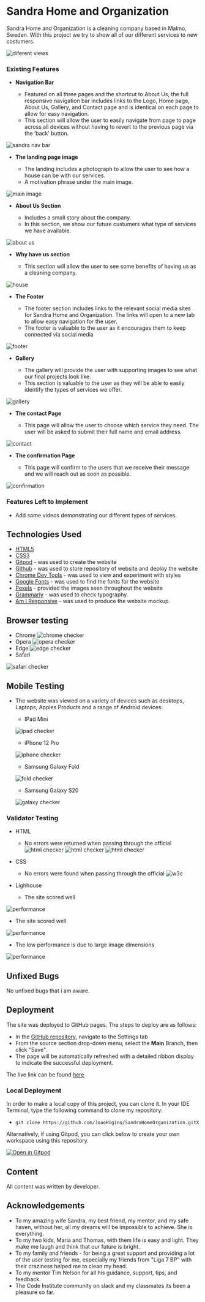 # Sandra Home and Organization

Sandra Home and Organization is a cleaning company based in Malmo, Sweden. With this project we try to show all of our different services to new costumers.


![diferent views](./documentation/diferent_views.png)

### Existing Features

- __Navigation Bar__

  - Featured on all three pages and the shortcut to About Us, the full responsive navigation bar includes links to the Logo, Home page, About Us, Gallery, and Contact page and is identical on each page to allow for easy navigation.
  - This section will allow the user to easily navigate from page to page across all devices without having to revert to the previous page via the ‘back’ button. 

![sandra nav bar](./documentation/sandra_nav_bar.png)


- __The landing page image__

  - The landing includes a photograph to allow the user to see how a house can be with our services. 
  - A motivation phrase under the main image.
  
![main image](./documentation/main_image.png)


- __About Us Section__

  - Includes a small story about the company. 
  - In this section, we show our future custumers what type of services we have available.

![about us](./documentation/about_us.png)



- __Why have us section__

  - This section will allow the user to see some benefits of having us as a cleaning company.  

![house](./documentation/why_us.png)


- __The Footer__ 

  - The footer section includes links to the relevant social media sites for Sandra Home and Organization. The links will open to a new tab to allow easy navigation for the user. 
  - The footer is valuable to the user as it encourages them to keep connected via social media

![footer](./documentation/footer.png)


- __Gallery__

  - The gallery will provide the user with supporting images to see what our final projects look like. 
  - This section is valuable to the user as they will be able to easily identify the types of services we offer. 

![gallery](./documentation/gallery.png)


- __The contact Page__

  - This page will allow the user to choose which service they need. The user will be asked to submit their full name and email address. 

![contact](./documentation/contact.png)

- __The confirmation Page__

  - This page will confirm to the users that we receive their message and we will reach out as soon as possible.
  
 ![confirmation](./documentation/confirmation.png)


### Features Left to Implement

- Add some videos demonstrating our different types of services.

## Technologies Used

- [HTML5](https://en.wikipedia.org/wiki/HTML5)
- [CSS3](https://en.wikipedia.org/wiki/Cascading_Style_Sheets)
- [Gitpod](https://www.gitpod.io) - was used to create the website
- [Github](https://github.com) - was used to store repository of website and deploy the website
- [Chrome Dev Tools](https://developer.chrome.com/docs/devtools) - was used to view and experiment with styles
- [Google Fonts](https://fonts.google.com) - was used to find the fonts for the website
- [Pexels](https://www.pexels.com) - provided the images seen throughout the website
- [Grammarly](https://app.grammarly.com) - was used to check typography.
- [Am I Responsive](https://ui.dev/amiresponsive?url=https://joaohigino.github.io/SandraHomeOrganization/) - was used to produce the website mockup.

## Browser testing

- Chrome
![chrome checker](./documentation/chrome.png)
- Opera
![opera checker](./documentation/opera.png)
- Edge
![edge checker](./documentation/edge.png)
- Safari

![safari checker](./documentation/safari.jpg)

## Mobile Testing 

- The website was viewed on a variety of devices such as desktops, Laptops, Apples Products and a range of Android devices:
  - IPad Mini

  ![ipad checker](./documentation/ipad%20mini.png)
  - iPhone 12 Pro

  ![iphone checker](./documentation/iphone12pro.png)
  - Samsung Galaxy Fold

  ![fold checker](./documentation/fold.png)
  - Samsung Galaxy S20

  ![galaxy checker](./documentation/galaxys20.png)


### Validator Testing 

- HTML
  - No errors were returned when passing through the official
  ![html checker](./documentation/html_checker.png)
  ![html checker](./documentation/html-gallety.png)
  ![html checker](./documentation/html-contact.png)

- CSS
  - No errors were found when passing through the official
  ![w3c](./documentation/w3c.png)
  
- Lighhouse
  - The site scored well

 ![performance](./documentation/performance.png)

   - The site scored well

 ![performance](./documentation/performance-gallery.png)

   - The low performance is due to large image dimensions

 ![performance](./documentation/performance-contact.png)

## Unfixed Bugs

No unfixed bugs that i am aware.

## Deployment

The site was deployed to GitHub pages. The steps to deploy are as follows: 
  - In the [GitHub repository](https://github.com/JoaoHigino/SandraHomeOrganization), navigate to the Settings tab 
  - From the source section drop-down menu, select the **Main** Branch, then click "Save".
  - The page will be automatically refreshed with a detailed ribbon display to indicate the successful deployment.

The live link can be found [here](https://joaohigino.github.io/SandraHomeOrganization)

### Local Deployment

In order to make a local copy of this project, you can clone it. In your IDE Terminal, type the following command to clone my repository:

- `git clone https://github.com/JoaoHigino/SandraHomeOrganization.gitX`

Alternatively, if using Gitpod, you can click below to create your own workspace using this repository.

[![Open in Gitpod](https://gitpod.io/button/open-in-gitpod.svg)](https://gitpod.io/#https://github.com/JoaoHigino/SandraHomeOrganization)


## **Content**

All content was written by developer. 

## Acknowledgements

- To my amazing wife Sandra, my best friend, my mentor, and my safe haven, without her, all my dreams will be impossible to achieve. She is everything.
- To my two kids, Maria and Thomas, with them life is easy and light. They make me laugh and think that our future is bright.
- To my family and friends - for being a great support and providing a lot of the user testing for me, especially my friends from "Liga 7 BP" with their craziness helped me to clean my head.
- To my mentor Tim Nelson for all his guidance, support, tips, and feedback.
- The Code Institute community on slack and my classmates its been a pleasure so far.